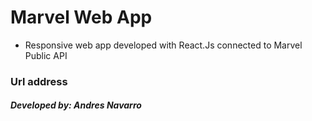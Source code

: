 # Marvel Web App

- Responsive web app developed with React.Js connected to Marvel Public API

### Url address

##### Developed by: Andres Navarro
